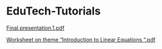 # EduTech-Tutorials
[Final.presentation.1.pdf](https://github.com/Eldar-creator/EduTech-Tutorials/files/14976594/Final.presentation.1.pdf)


[Worksheet on theme “Introduction to Linear Equations “.pdf](https://github.com/Eldar-creator/EduTech-Tutorials/files/14976598/Worksheet.on.theme.Introduction.to.Linear.Equations.pdf)
